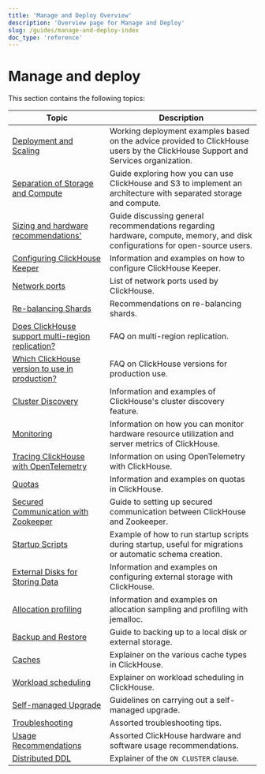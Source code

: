 ```yaml
---
title: 'Manage and Deploy Overview'
description: 'Overview page for Manage and Deploy'
slug: /guides/manage-and-deploy-index
doc_type: 'reference'
---
```


# Manage and deploy

This section contains the following topics:

| Topic                                                                                                 | Description                                                                                                                       |
|-------------------------------------------------------------------------------------------------------|-----------------------------------------------------------------------------------------------------------------------------------|
| [Deployment and Scaling](/deployment-guides/index)                                                 | Working deployment examples based on the advice provided to ClickHouse users by the ClickHouse Support and Services organization. |
| [Separation of Storage and Compute](/guides/separation-storage-compute)                       | Guide exploring how you can use ClickHouse and S3 to implement an architecture with separated storage and compute.                |
| [Sizing and hardware recommendations'](/guides/sizing-and-hardware-recommendations)            | Guide discussing general recommendations regarding hardware, compute, memory, and disk configurations for open-source users.      |
| [Configuring ClickHouse Keeper](/guides/sre/keeper/clickhouse-keeper)                         | Information and examples on how to configure ClickHouse Keeper.                                                                   |
| [Network ports](/guides/sre/network-ports)                                                    | List of network ports used by ClickHouse.                                                                                         |
| [Re-balancing Shards](/guides/sre/scaling-clusters)                                           | Recommendations on re-balancing shards.                                                                                           |
| [Does ClickHouse support multi-region replication?](/faq/operations/multi-region-replication) | FAQ on multi-region replication.                                                                                                  |
| [Which ClickHouse version to use in production?](/faq/operations/production)                  | FAQ on ClickHouse versions for production use.                                                                                    |
| [Cluster Discovery](/operations/cluster-discovery)                                            | Information and examples of ClickHouse's cluster discovery feature.                                                               |
| [Monitoring](/operations/monitoring)                                                          | Information on how you can monitor hardware resource utilization and server metrics of ClickHouse.                                |
| [Tracing ClickHouse with OpenTelemetry](/operations/opentelemetry)                            | Information on using OpenTelemetry with ClickHouse.                                                                               |
| [Quotas](/operations/quotas)                                                                  | Information and examples on quotas in ClickHouse.                                                                                 |
| [Secured Communication with Zookeeper](/operations/ssl-zookeeper)                             | Guide to setting up secured communication between ClickHouse and Zookeeper.                                                       |
| [Startup Scripts](/operations/startup-scripts)                                                | Example of how to run startup scripts during startup, useful for migrations or automatic schema creation.                         |
| [External Disks for Storing Data](/operations/storing-data)                                   | Information and examples on configuring external storage with ClickHouse.                                                         |
| [Allocation profiling](/operations/allocation-profiling)                                      | Information and examples on allocation sampling and profiling with jemalloc.                                                      |
| [Backup and Restore](/operations/backup)                                                      | Guide to backing up to a local disk or external storage.                                                                          |
| [Caches](/operations/caches)                                                                  | Explainer on the various cache types in ClickHouse.                                                                               |
| [Workload scheduling](/operations/workload-scheduling)                                        | Explainer on workload scheduling in ClickHouse.                                                                                   |
| [Self-managed Upgrade](/operations/update)                                                    | Guidelines on carrying out a self-managed upgrade.                                                                                |
| [Troubleshooting](/guides/troubleshooting)                                                    | Assorted troubleshooting tips.                                                                                                    |
| [Usage Recommendations](/operations/tips)                                                     | Assorted ClickHouse hardware and software usage recommendations.                                                                  |
| [Distributed DDL](/sql-reference/distributed-ddl)                                             | Explainer of the `ON CLUSTER` clause.                                                                                             |
